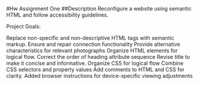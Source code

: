 #Hw Assignment One
##Description
Reconfigure a website using semantic HTML and follow accessibility guidelines.

Project Goals:

Replace non-specific and non-descriptive HTML tags with semantic markup. Ensure and repair connection functionality Provide alternative characteristics for relevant photographs Organize HTML elements for logical flow. Correct the order of heading attribute sequence Revise title to make it concise and informative. Organize CSS for logical flow Combine CSS selectors and property values Add comments to HTML and CSS for clarity. Added browser instructions for device-specific viewing adjustments

